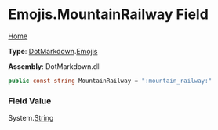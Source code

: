 # Emojis\.MountainRailway Field

[Home](../../../README.md)

**Type**: [DotMarkdown](../../README.md)\.[Emojis](../README.md)

**Assembly**: DotMarkdown\.dll

```csharp
public const string MountainRailway = ":mountain_railway:"
```

### Field Value

System\.[String](https://docs.microsoft.com/en-us/dotnet/api/system.string)